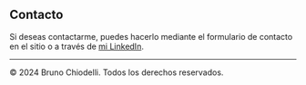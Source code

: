 

## Contacto

Si deseas contactarme, puedes hacerlo mediante el formulario de contacto en el sitio o a través de [mi LinkedIn](https://www.linkedin.com/in/bruno-chiodelli-87811a266/).

---

© 2024 Bruno Chiodelli. Todos los derechos reservados.
